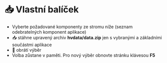 # 📥 Vlastní balíček

- Vyberte požadované komponenty ze stromu níže (seznam odebratelných komponent aplikace)
- 📥 stáhne upravený archiv **hvdata/data.zip** jen s vybranými a základními součástmi aplikace
- 🔄 obrátí výběr
- Volba zůstane v paměti. Pro nový výběr obnovte stránku klávesou **F5**

